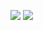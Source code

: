 



![](https://github.com/AlexanderSemenov1/Lora-E32-433T30D-TTL-1W/blob/master/Foto/Foto1.png)
![](https://github.com/AlexanderSemenov1/Lora-E32-433T30D-TTL-1W/blob/master/Foto/Foto2.png)